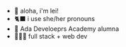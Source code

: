 * 👋 aloha, i'm lei! 
* 🐈‍⬛ i use she/her pronouns
* 🐍 Ada Develoeprs Academy alumna
* 🏄🏽‍♀️ full stack + web dev


<!---
leilow/leilow is a ✨ special ✨ repository because its `README.md` (this file) appears on your GitHub profile.
You can click the Preview link to take a look at your changes.
--->
